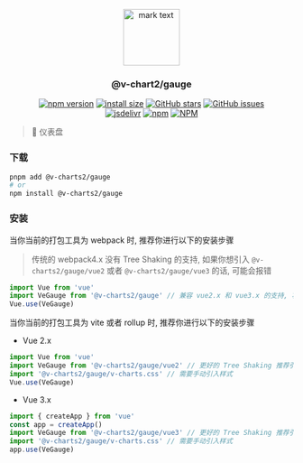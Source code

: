 <p align="center">
<img src="https://raw.githubusercontent.com/denaro-org/v-charts2/main/docs/.vuepress/public/favicon.ico" alt="mark text" width="100" height="100">
</p>

<h3 align="center">@v-chart2/gauge</h3>

<p align="center">
  <a href="https://www.npmjs.com/package/@v-charts2/gauge" target="_blank"><img alt="npm version" src="https://img.shields.io/npm/v/@v-charts2/gauge"></a>
  <a href="https://packagephobia.com/result?p=@v-charts2/gauge" target="_blank"><img alt="install size" src="https://packagephobia.now.sh/badge?p=@v-charts2/gauge"></a>
  <a href="https://github.com/denaro-org/v-charts2/stargazers" target="_blank"><img alt="GitHub stars" src="https://img.shields.io/github/stars/denaro-org/v-charts2"></a>
  <a href="https://github.com/denaro-org/v-charts2/issues" target="_blank"><img alt="GitHub issues" src="https://img.shields.io/github/issues/denaro-org/v-charts2"></a>
  <br />
  <a href="https://www.jsdelivr.com/package/npm/@v-charts2/gauge" target="_blank"><img alt="jsdelivr" src="https://data.jsdelivr.com/v1/package/npm/@v-charts2/gauge/badge"></a>
  <a href="https://www.npmjs.com/package/@v-charts2/gauge" target="_blank"><img alt="npm" src="https://img.shields.io/node/v/@v-charts2/gauge"></a>
  <a href="https://github.com/denaro-org/v-charts2/blob/main/LICENSE" target="_blank"><img alt="NPM" src="https://img.shields.io/npm/l/@v-charts2/gauge"></a>
</p>

> :tada: 仪表盘

### 下载

```bash
pnpm add @v-charts2/gauge
# or
npm install @v-charts2/gauge
```

### 安装

当你当前的打包工具为 webpack 时, 推荐你进行以下的安装步骤

> 传统的 webpack4.x 没有 Tree Shaking 的支持, 如果你想引入 `@v-charts2/gauge/vue2` 或者 `@v-charts2/gauge/vue3` 的话, 可能会报错

```javascript
import Vue from 'vue'
import VeGauge from '@v-charts2/gauge' // 兼容 vue2.x 和 vue3.x 的支持, 将会自动加载支持 vue2.x 的支持包或者支持 vue3.x 的支持包
Vue.use(VeGauge)
```

当你当前的打包工具为 vite 或者 rollup 时, 推荐你进行以下的安装步骤

- Vue 2.x

```javascript
import Vue from 'vue'
import VeGauge from '@v-charts2/gauge/vue2' // 更好的 Tree Shaking 推荐引入 vue2.x 的专属支持包
import '@v-charts2/gauge/v-charts.css' // 需要手动引入样式
Vue.use(VeGauge)
```

- Vue 3.x

```javascript
import { createApp } from 'vue'
const app = createApp()
import VeGauge from '@v-charts2/gauge/vue3' // 更好的 Tree Shaking 推荐引入 vue3.x 的专属支持包
import '@v-charts2/gauge/v-charts.css' // 需要手动引入样式
app.use(VeGauge)
```
